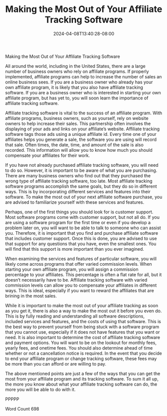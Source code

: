 ﻿---
title: "Making the Most Out of Your Affiliate Tracking Software"
date: 2024-04-08T13:40:28-08:00
description: "Tracking Software Tips for Web Success"
featured_image: "/images/Tracking Software.jpg"
tags: ["Tracking Software"]
---

Making the Most Out of Your Affiliate Tracking Software

All around the world, including in the United States, there are a large number of business owners who rely on affiliate programs. If properly implemented, affiliate programs can help to increase the number of sales an online business sees.  If you are a business owner who already has your own affiliate program, it is likely that you also have affiliate tracking software.  If you are a business owner who is interested in starting your own affiliate program, but has yet to, you will soon learn the importance of affiliate tracking software.

Affiliate tracking software is vital to the success of an affiliate program.  With affiliate programs, business owners, such as yourself, rely on website owners to help increase their sales. This partnership often involves the displaying of your ads and links on your affiliate’s website.  Affiliate tracking software tags those ads using a unique affiliate id. Every time one of your affiliates helps you generate a sale, the software you are using will record that sale.  Often times, the date, time, and amount of the sale is also recorded. This information will allow you to know how much you should compensate your affiliates for their work.  

If you have not already purchased affiliate tracking software, you will need to do so.  However, it is important to be aware of what you are purchasing. There are many business owners who find out that they purchased the wrong type of affiliate tracking software, too late. Most affiliate tracking software programs accomplish the same goals, but they do so in different ways. This is by incorporating different services and features into their software.  To make the most out of your next affiliate software purchase, you are advised to familiarize yourself with these services and features.

Perhaps, one of the first things you should look for is customer support.  Most software programs come with customer support, but not all do.  If you are using a software program for the first time or even if you develop a problem later on, you will want to be able to talk to someone who can assist you.  Therefore, it is important that you find and purchase affiliate software that includes customer support.  Once this is done, you are advised to use that support for any questions that you have, even the smallest ones.  You will find that this support is more important than you ever imagined.  

When examining the services and features of particular software, you will likely come across programs that offer varied commission levels. When starting your own affiliate program, you will assign a commission percentage to your affiliates. This percentage is often a flat rate for all, but it doesn’t necessarily have to be. Affiliate tracking software with varied commission levels can allow you to compensate your affiliates in different ways. This is ideal, especially if you want to reward the affiliates that are brining in the most sales.  

While it is important to make the most out of your affiliate tracking as soon as you get it, there is also a way to make the most out it before you even do. This is by fully reading and understanding all software descriptions, included services and features, and the costs of using that software.  This is the best way to prevent yourself from being stuck with a software program that you cannot use, especially if it does not have features that you want or need. It is also important to determine the cost of affiliate tracking software and payment options.  You will want to be on the lookout for monthly fees, yearly fees, and onetime fees.  You should also determine ahead of time whether or not a cancellation notice is required. In the event that you decide to end your affiliate program or change tracking software, these fees may be more than you can afford or are willing to pay.

The above mentioned points are just a few of the ways that you can get the most from your affiliate program and its tracking software.  To sum it all up, the more you know about what your affiliate tracking software can do, the more you will be able to do with it.

PPPPP

Word Count 698

